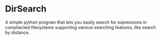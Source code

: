 # DirSearch
A simple python program that lets you easily search for expressions in compliacted filesystems supporting various searching features, like search by distance.
